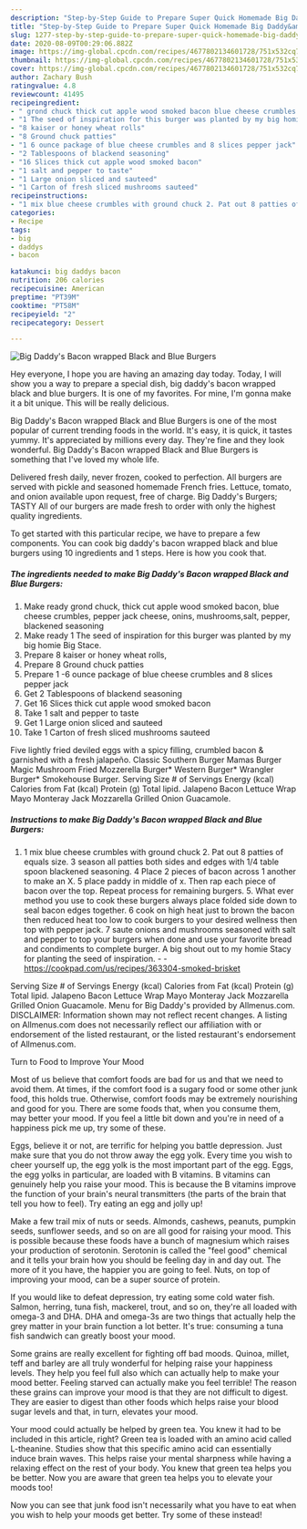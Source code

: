 ```yaml
---
description: "Step-by-Step Guide to Prepare Super Quick Homemade Big Daddy&amp;#39;s Bacon wrapped Black and Blue Burgers"
title: "Step-by-Step Guide to Prepare Super Quick Homemade Big Daddy&amp;#39;s Bacon wrapped Black and Blue Burgers"
slug: 1277-step-by-step-guide-to-prepare-super-quick-homemade-big-daddy-and-39-s-bacon-wrapped-black-and-blue-burgers
date: 2020-08-09T00:29:06.882Z
image: https://img-global.cpcdn.com/recipes/4677802134601728/751x532cq70/big-daddys-bacon-wrapped-black-and-blue-burgers-recipe-main-photo.jpg
thumbnail: https://img-global.cpcdn.com/recipes/4677802134601728/751x532cq70/big-daddys-bacon-wrapped-black-and-blue-burgers-recipe-main-photo.jpg
cover: https://img-global.cpcdn.com/recipes/4677802134601728/751x532cq70/big-daddys-bacon-wrapped-black-and-blue-burgers-recipe-main-photo.jpg
author: Zachary Bush
ratingvalue: 4.8
reviewcount: 41495
recipeingredient:
- " grond chuck thick cut apple wood smoked bacon blue cheese crumbles pepper jack cheese onins mushroomssalt pepper blackened seasoning"
- "1 The seed of inspiration for this burger was planted by my big homie Big Stace"
- "8 kaiser or honey wheat rolls"
- "8 Ground chuck patties"
- "1 6 ounce package of blue cheese crumbles and 8 slices pepper jack"
- "2 Tablespoons of blackend seasoning"
- "16 Slices thick cut apple wood smoked bacon"
- "1 salt and pepper to taste"
- "1 Large onion sliced and sauteed"
- "1 Carton of fresh sliced mushrooms sauteed"
recipeinstructions:
- "1 mix blue cheese crumbles with ground chuck 2. Pat out 8 patties of equals size. 3 season all patties both sides and edges with 1/4 table spoon blackened seasoning. 4 Place 2 pieces of bacon across 1 another to make an X. 5 place paddy in middle of x. Then rap each piece of bacon over the top. Repeat process for remaining burgers. 5. What ever method you use to cook these burgers always place folded side down to seal bacon edges together. 6 cook on high heat just to brown the bacon then reduced heat too low to cook burgers to your desired wellness then top with pepper jack. 7 saute onions and mushrooms seasoned with salt and pepper to top your burgers when done and use your favorite bread and condiments to complete burger. A big shout out to my homie Stacy for planting the seed of inspiration.  https://cookpad.com/us/recipes/363304-smoked-brisket"
categories:
- Recipe
tags:
- big
- daddys
- bacon

katakunci: big daddys bacon 
nutrition: 206 calories
recipecuisine: American
preptime: "PT39M"
cooktime: "PT58M"
recipeyield: "2"
recipecategory: Dessert

---
```



![Big Daddy&#39;s Bacon wrapped Black and Blue Burgers](https://img-global.cpcdn.com/recipes/4677802134601728/751x532cq70/big-daddys-bacon-wrapped-black-and-blue-burgers-recipe-main-photo.jpg)

Hey everyone, I hope you are having an amazing day today. Today, I will show you a way to prepare a special dish, big daddy&#39;s bacon wrapped black and blue burgers. It is one of my favorites. For mine, I'm gonna make it a bit unique. This will be really delicious.

Big Daddy&#39;s Bacon wrapped Black and Blue Burgers is one of the most popular of current trending foods in the world. It's easy, it is quick, it tastes yummy. It's appreciated by millions every day. They're fine and they look wonderful. Big Daddy&#39;s Bacon wrapped Black and Blue Burgers is something that I've loved my whole life.

Delivered fresh daily, never frozen, cooked to perfection. All burgers are served with pickle and seasoned homemade French fries. Lettuce, tomato, and onion available upon request, free of charge. Big Daddy&#39;s Burgers; TASTY All of our burgers are made fresh to order with only the highest quality ingredients.


To get started with this particular recipe, we have to prepare a few components. You can cook big daddy&#39;s bacon wrapped black and blue burgers using 10 ingredients and 1 steps. Here is how you cook that.

<!--inarticleads1-->

##### The ingredients needed to make Big Daddy&#39;s Bacon wrapped Black and Blue Burgers:

1. Make ready  grond chuck, thick cut apple wood smoked bacon, blue cheese crumbles, pepper jack cheese, onins, mushrooms,salt, pepper, blackened seasoning
1. Make ready 1 The seed of inspiration for this burger was planted by my big homie Big Stace.
1. Prepare 8 kaiser or honey wheat rolls,
1. Prepare 8 Ground chuck patties
1. Prepare 1 -6 ounce package of blue cheese crumbles and 8 slices pepper jack
1. Get 2 Tablespoons of blackend seasoning
1. Get 16 Slices thick cut apple wood smoked bacon
1. Take 1 salt and pepper to taste
1. Get 1 Large onion sliced and sauteed
1. Take 1 Carton of fresh sliced mushrooms sauteed


Five lightly fried deviled eggs with a spicy filling, crumbled bacon &amp; garnished with a fresh jalapeño. Classic Southern Burger Mamas Burger Magic Mushroom Fried Mozzerella Burger* Western Burger* Wrangler Burger* Smokehouse Burger. Serving Size # of Servings Energy (kcal) Calories from Fat (kcal) Protein (g) Total lipid. Jalapeno Bacon Lettuce Wrap Mayo Monteray Jack Mozzarella Grilled Onion Guacamole. 

<!--inarticleads2-->

##### Instructions to make Big Daddy&#39;s Bacon wrapped Black and Blue Burgers:

1. 1 mix blue cheese crumbles with ground chuck 2. Pat out 8 patties of equals size. 3 season all patties both sides and edges with 1/4 table spoon blackened seasoning. 4 Place 2 pieces of bacon across 1 another to make an X. 5 place paddy in middle of x. Then rap each piece of bacon over the top. Repeat process for remaining burgers. 5. What ever method you use to cook these burgers always place folded side down to seal bacon edges together. 6 cook on high heat just to brown the bacon then reduced heat too low to cook burgers to your desired wellness then top with pepper jack. 7 saute onions and mushrooms seasoned with salt and pepper to top your burgers when done and use your favorite bread and condiments to complete burger. A big shout out to my homie Stacy for planting the seed of inspiration. -  - https://cookpad.com/us/recipes/363304-smoked-brisket


Serving Size # of Servings Energy (kcal) Calories from Fat (kcal) Protein (g) Total lipid. Jalapeno Bacon Lettuce Wrap Mayo Monteray Jack Mozzarella Grilled Onion Guacamole. Menu for Big Daddy&#39;s provided by Allmenus.com. DISCLAIMER: Information shown may not reflect recent changes. A listing on Allmenus.com does not necessarily reflect our affiliation with or endorsement of the listed restaurant, or the listed restaurant&#39;s endorsement of Allmenus.com. 

Turn to Food to Improve Your Mood


Most of us believe that comfort foods are bad for us and that we need to avoid them. At times, if the comfort food is a sugary food or some other junk food, this holds true. Otherwise, comfort foods may be extremely nourishing and good for you. There are some foods that, when you consume them, may better your mood. If you feel a little bit down and you're in need of a happiness pick me up, try some of these.

Eggs, believe it or not, are terrific for helping you battle depression. Just make sure that you do not throw away the egg yolk. Every time you wish to cheer yourself up, the egg yolk is the most important part of the egg. Eggs, the egg yolks in particular, are loaded with B vitamins. B vitamins can genuinely help you raise your mood. This is because the B vitamins improve the function of your brain's neural transmitters (the parts of the brain that tell you how to feel). Try eating an egg and jolly up!

Make a few trail mix of nuts or seeds. Almonds, cashews, peanuts, pumpkin seeds, sunflower seeds, and so on are all good for raising your mood. This is possible because these foods have a bunch of magnesium which raises your production of serotonin. Serotonin is called the "feel good" chemical and it tells your brain how you should be feeling day in and day out. The more of it you have, the happier you are going to feel. Nuts, on top of improving your mood, can be a super source of protein.

If you would like to defeat depression, try eating some cold water fish. Salmon, herring, tuna fish, mackerel, trout, and so on, they're all loaded with omega-3 and DHA. DHA and omega-3s are two things that actually help the grey matter in your brain function a lot better. It's true: consuming a tuna fish sandwich can greatly boost your mood. 

Some grains are really excellent for fighting off bad moods. Quinoa, millet, teff and barley are all truly wonderful for helping raise your happiness levels. They help you feel full also which can actually help to make your mood better. Feeling starved can actually make you feel terrible! The reason these grains can improve your mood is that they are not difficult to digest. They are easier to digest than other foods which helps raise your blood sugar levels and that, in turn, elevates your mood.

Your mood could actually be helped by green tea. You knew it had to be included in this article, right? Green tea is loaded with an amino acid called L-theanine. Studies show that this specific amino acid can essentially induce brain waves. This helps raise your mental sharpness while having a relaxing effect on the rest of your body. You knew that green tea helps you be better. Now you are aware that green tea helps you to elevate your moods too!

Now you can see that junk food isn't necessarily what you have to eat when you wish to help your moods get better. Try some of these instead!

